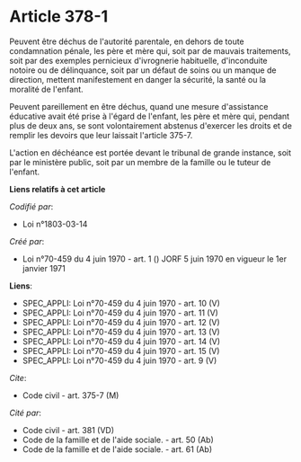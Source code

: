 # Article 378-1

Peuvent être déchus de l'autorité parentale, en dehors de toute condamnation pénale, les père et mère qui, soit par de
mauvais traitements, soit par des exemples pernicieux d'ivrognerie habituelle, d'inconduite notoire ou de délinquance, soit
par un défaut de soins ou un manque de direction, mettent manifestement en danger la sécurité, la santé ou la moralité de
l'enfant.

Peuvent pareillement en être déchus, quand une mesure d'assistance éducative avait été prise à l'égard de l'enfant, les père
et mère qui, pendant plus de deux ans, se sont volontairement abstenus d'exercer les droits et de remplir les devoirs que
leur laissait l'article 375-7.

L'action en déchéance est portée devant le tribunal de grande instance, soit par le ministère public, soit par un membre de
la famille ou le tuteur de l'enfant.

**Liens relatifs à cet article**

_Codifié par_:

  - Loi n°1803-03-14

_Créé par_:

  - Loi n°70-459 du 4 juin 1970 - art. 1 () JORF 5 juin 1970 en vigueur le 1er janvier 1971

**Liens**:

  - SPEC_APPLI: Loi n°70-459 du 4 juin 1970 - art. 10 (V)
  - SPEC_APPLI: Loi n°70-459 du 4 juin 1970 - art. 11 (V)
  - SPEC_APPLI: Loi n°70-459 du 4 juin 1970 - art. 12 (V)
  - SPEC_APPLI: Loi n°70-459 du 4 juin 1970 - art. 13 (V)
  - SPEC_APPLI: Loi n°70-459 du 4 juin 1970 - art. 14 (V)
  - SPEC_APPLI: Loi n°70-459 du 4 juin 1970 - art. 15 (V)
  - SPEC_APPLI: Loi n°70-459 du 4 juin 1970 - art. 9 (V)

_Cite_:

  - Code civil - art. 375-7 (M)

_Cité par_:

  - Code civil - art. 381 (VD)
  - Code de la famille et de l'aide sociale. - art. 50 (Ab)
  - Code de la famille et de l'aide sociale. - art. 61 (Ab)
